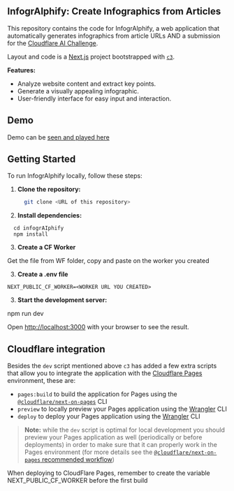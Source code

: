 ## InfogrAIphify: Create Infographics from Articles

This repository contains the code for InfogrAIphify, a web application that automatically generates infographics from article URLs AND a submission for the [Cloudflare AI Challenge](https://dev.to/devteam/join-us-for-the-cloudflare-ai-challenge-3000-in-prizes-5f99).

Layout and code is a [Next.js](https://nextjs.org/) project bootstrapped with [`c3`](https://developers.cloudflare.com/pages/get-started/c3).

**Features:**

- Analyze website content and extract key points.
- Generate a visually appealing infographic.
- User-friendly interface for easy input and interaction.

## Demo

Demo can be [seen and played here](https://chooseyouraidventure.pages.dev/)

## Getting Started

To run InfogrAIphify locally, follow these steps:

1. **Clone the repository:**

   ```bash
     git clone <URL of this repository>
    ```

2. **Install dependencies:**

  ```
    cd infogrAIphify
    npm install
  ```
3. **Create a CF Worker**

Get the file from WF folder, copy and paste on the worker you created

3. **Create a .env file**

  ```
  NEXT_PUBLIC_CF_WORKER=<WORKER URL YOU CREATED>
  ```

3. **Start the development server:**

npm run dev

Open [http://localhost:3000](http://localhost:3000) with your browser to see the result.

## Cloudflare integration

Besides the `dev` script mentioned above `c3` has added a few extra scripts that allow you to integrate the application with the [Cloudflare Pages](https://pages.cloudflare.com/) environment, these are:
  - `pages:build` to build the application for Pages using the [`@cloudflare/next-on-pages`](https://github.com/cloudflare/next-on-pages) CLI
  - `preview` to locally preview your Pages application using the [Wrangler](https://developers.cloudflare.com/workers/wrangler/) CLI
  - `deploy` to deploy your Pages application using the [Wrangler](https://developers.cloudflare.com/workers/wrangler/) CLI

> __Note:__ while the `dev` script is optimal for local development you should preview your Pages application as well (periodically or before deployments) in order to make sure that it can properly work in the Pages environment (for more details see the [`@cloudflare/next-on-pages` recommended workflow](https://github.com/cloudflare/next-on-pages/blob/05b6256/internal-packages/next-dev/README.md#recommended-workflow))


When deploying to CloudFlare Pages, remember to create the variable NEXT_PUBLIC_CF_WORKER before the first build
